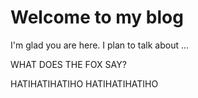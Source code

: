 # Welcome to my blog

I'm glad you are here. I plan to talk about ...

WHAT DOES THE FOX SAY?

HATIHATIHATIHO HATIHATIHATIHO 
